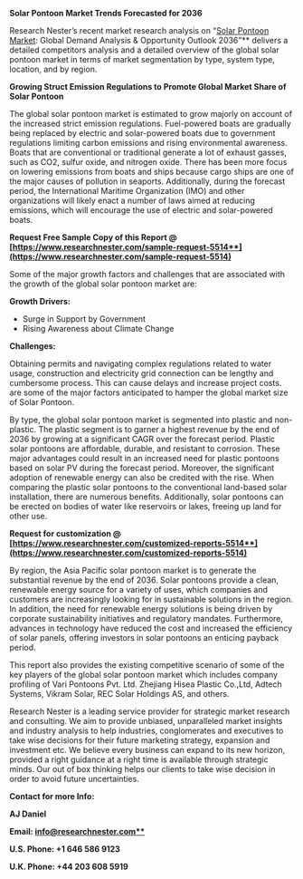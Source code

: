 ﻿**Solar Pontoon Market Trends Forecasted for 2036**

Research Nester’s recent market research analysis on “[Solar Pontoon Market](https://www.researchnester.com/reports/solar-pontoon-boat-market/5514): Global Demand Analysis & Opportunity Outlook 2036”** delivers a detailed competitors analysis and a detailed overview of the global solar pontoon market in terms of market segmentation by type, system type, location, and by region. 

**Growing Struct Emission Regulations to Promote Global Market Share of Solar Pontoon**

The global solar pontoon market is estimated to grow majorly on account of the increased strict emission regulations. Fuel-powered boats are gradually being replaced by electric and solar-powered boats due to government regulations limiting carbon emissions and rising environmental awareness. Boats that are conventional or traditional generate a lot of exhaust gasses, such as CO2, sulfur oxide, and nitrogen oxide. There has been more focus on lowering emissions from boats and ships because cargo ships are one of the major causes of pollution in seaports. Additionally, during the forecast period, the International Maritime Organization (IMO) and other organizations will likely enact a number of laws aimed at reducing emissions, which will encourage the use of electric and solar-powered boats.

**Request Free Sample Copy of this Report @ [https://www.researchnester.com/sample-request-5514**](https://www.researchnester.com/sample-request-5514)**

Some of the major growth factors and challenges that are associated with the growth of the global solar pontoon market are:

**Growth Drivers:**

- Surge in Support by Government 
- Rising Awareness about Climate Change 

**Challenges:**

Obtaining permits and navigating complex regulations related to water usage, construction and electricity grid connection can be lengthy and cumbersome process. This can cause delays and increase project costs. are some of the major factors anticipated to hamper the global market size of Solar Pontoon.

By type, the global solar pontoon market is segmented into plastic and non-plastic. The plastic segment is to garner a highest revenue by the end of 2036 by growing at a significant CAGR over the forecast period. Plastic solar pontoons are affordable, durable, and resistant to corrosion. These major advantages could result in an increased need for plastic pontoons based on solar PV during the forecast period. Moreover, the significant adoption of renewable energy can also be credited with the rise. When comparing the plastic solar pontoons to the conventional land-based solar installation, there are numerous benefits.  Additionally, solar pontoons can be erected on bodies of water like reservoirs or lakes, freeing up land for other use.  

**Request for customization @ [https://www.researchnester.com/customized-reports-5514**](https://www.researchnester.com/customized-reports-5514)**

By region, the Asia Pacific solar pontoon market is to generate the substantial revenue by the end of 2036. Solar pontoons provide a clean, renewable energy source for a variety of uses, which companies and customers are increasingly looking for in sustainable solutions in the region. In addition, the need for renewable energy solutions is being driven by corporate sustainability initiatives and regulatory mandates. Furthermore, advances in technology have reduced the cost and increased the efficiency of solar panels, offering investors in solar pontoons an enticing payback period.

This report also provides the existing competitive scenario of some of the key players of the global solar pontoon market which includes company profiling of Vari Pontoons Pvt. Ltd. Zhejiang Hisea Plastic Co.,Ltd, Adtech Systems, Vikram Solar, REC Solar Holdings AS, and others.      

Research Nester is a leading service provider for strategic market research and consulting. We aim to provide unbiased, unparalleled market insights and industry analysis to help industries, conglomerates and executives to take wise decisions for their future marketing strategy, expansion and investment etc. We believe every business can expand to its new horizon, provided a right guidance at a right time is available through strategic minds. Our out of box thinking helps our clients to take wise decision in order to avoid future uncertainties.

**Contact for more Info:**

**AJ Daniel**

**Email: [info@researchnester.com**](mailto:info@researchnester.com)**

**U.S. Phone: +1 646 586 9123** 

**U.K. Phone: +44 203 608 5919**

